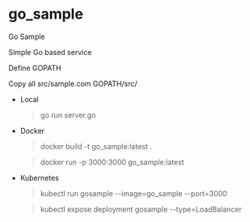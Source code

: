 # go_sample
Go Sample 

Simple Go based service

Define GOPATH

Copy all src/sample.com GOPATH/src/

* Local

    > go run server.go
* Docker

    > docker build -t go_sample:latest .
    
    > docker run -p 3000:3000 go_sample:latest

* Kubernetes
  
    > kubectl run gosample --image=go_sample --port=3000

    > kubectl expose deployment gosample --type=LoadBalancer
    


